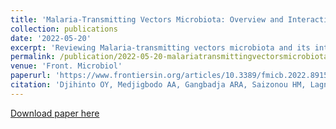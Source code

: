 ```yaml
---
title: 'Malaria-Transmitting Vectors Microbiota: Overview and Interactions With Anopheles Mosquito Biology'
collection: publications
date: '2022-05-20'
excerpt: 'Reviewing Malaria-transmitting vectors microbiota and its interplay with <i>Anopheles</i> mosquito biology'
permalink: /publication/2022-05-20-malariatransmittingvectorsmicrobiota
venue: 'Front. Microbiol'
paperurl: 'https://www.frontiersin.org/articles/10.3389/fmicb.2022.891573/full'
citation: 'Djihinto OY, Medjigbodo AA, Gangbadja ARA, Saizonou HM, Lagnika HO, Nanmede D, Djossou L, Bohounton R, Sovegnon PM, Fanou MJ, Agonhossou R, Akoton R, Mousse W, Djogbénou LS. Malaria-Transmitting Vectors Microbiota: Overview and Interactions With Anopheles Mosquito Biology. Front Microbiol. 2022 May 20;13:891573. doi: 10.3389/fmicb.2022.891573. PMID: 35668761; PMCID: PMC9164165.'
---
```

[Download paper here](https://www.ncbi.nlm.nih.gov/pmc/articles/PMC9164165/pdf/fmicb-13-891573.pdf)